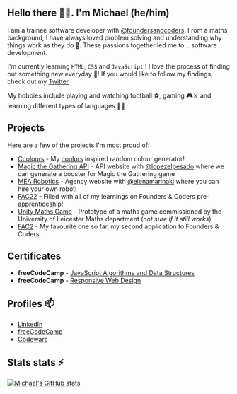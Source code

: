 ## Hello there 👋🏾. I'm Michael (he/him)

I am a trainee software developer with [@foundersandcoders](https://github.com/foundersandcoders). From a maths background, I have always loved problem solving and understanding why things work as they do 🧠. These passions together led me to...  software development.

I'm currently learning `HTML`, `CSS` and `JavaScript` ! I love the process of finding out something new everyday 🤩! If you would like to follow my findings, check out my [Twitter](https://twitter.com/michWills99)

My hobbies include playing and watching football ⚽, gaming 🎮⚔ and learning different types of languages 👩‍💻

## Projects

Here are a few of the projects I'm most proud of:

- [Ccolours](https://mjow1999.github.io/Ccolours/) - My [coolors](https://coolors.co/) inspired random colour generator!
- [Magic the Gathering API](https://fac22.github.io/michaelAlexAPI/) - API website with [@lopezelpesado](https://github.com/lopezelpesado) where we can generate a booster for Magic the Gathering game
- [MEA Robotics](https://fac22.github.io/Michael-Elena-Agency/) - Agency website with [@elenamarinaki](https://github.com/elenamarinaki) where you can hire your own robot!
- [FAC22](https://mjow1999.github.io/FAC22/) - Filled with all of my learnings on Founders & Coders pre-apprenticeship!
- [Unity Maths Game](https://github.com/MJOW1999/Unity-Maths-Game) - Prototype of a maths game commissioned by the University of Leicester Maths department (*not sure if it still works*)
- [FAC2](https://mjow1999.github.io/FAC2/) - My favourite one so far, my second application to Founders & Coders.

## Certificates
- **freeCodeCamp** - [JavaScript Algorithms and Data Structures](https://www.freecodecamp.org/certification/mjow1999/javascript-algorithms-and-data-structures)
- **freeCodeCamp** - [Responsive Web Design](https://www.freecodecamp.org/certification/mjow1999/responsive-web-design)

## Profiles 📫

- [LinkedIn](https://www.linkedin.com/in/michael-williams-17a9b81a0/)
- [freeCodeCamp](https://www.freecodecamp.org/mjow1999)
- [Codewars](https://www.codewars.com/users/MJOW1999/)


## Stats stats ⚡

[![Michael's GitHub stats](https://github-readme-stats.vercel.app/api?username=mjow1999)](https://github.com/anuraghazra/github-readme-stats)
<!--
**MJOW1999/MJOW1999** is a ✨ _special_ ✨ repository because its `README.md` (this file) appears on your GitHub profile.

Here are some ideas to get you started:

- 🔭 I’m currently working on ...
- 🌱 I’m currently learning ...
- 👯 I’m looking to collaborate on ...
- 🤔 I’m looking for help with ...
- 💬 Ask me about ...
- 📫 How to reach me: ...
- 😄 Pronouns: ...
- ⚡ Fun fact: ...
-->
